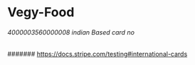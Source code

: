 # Vegy-Food

###### 4000003560000008 indian Based card no

####### https://docs.stripe.com/testing#international-cards